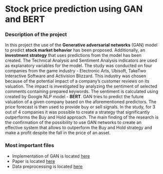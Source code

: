 # Stock price prediction using GAN and BERT
### Description of the project
In this project the use of the **Generative adversarial networks** (GAN) model to predict
**stock market behavior** has been proposed. Additionally, an **investment strategy** that uses
predictions from the model has been created.
The Technical Analysis and Sentiment Analysis indicators are used as explanatory variables for the model. The study was conducted on four companies from the game industry - Electronic Arts, Ubisoft, TakeTwo Interactive Software and Activision Blizzard. This industry was chosen because of the potential impact of a company’s customer reviews on its valuation. The impact
is investigated by analyzing the sentiment of selected comments containing prepared
keywords. The sentiment is calculated using created by Google NLP model - **BERT**.
GAN tries to predict the future valuation of a given company based on the aforementioned
predictors. The price forecast is then used to provide buy or sell signals. In the study, for
3 out of 4 companies it was possible to create a strategy that significantly outperforms
the Buy and Hold approach. The main finding of the research is the confirmation of the
possibility to use GAN networks to create an effective system that allows to outperform
the Buy and Hold strategy and make a profit despite the fall in the price of an asset.

### Most important files
- Implementation of GAN is located [here](https://github.com/kuba1302/GAN-market-prediction/blob/main/models/gan/gan.py) 
- Paper is located [here](https://github.com/kuba1302/GAN-market-prediction/blob/main/paper/gan_stock.pdf)
- Data preprocessing is located [here](https://github.com/kuba1302/GAN-market-prediction/blob/main/data_pipelines/data_preprocessing.py)

